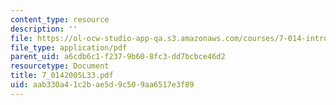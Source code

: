 ```yaml
---
content_type: resource
description: ''
file: https://ol-ocw-studio-app-qa.s3.amazonaws.com/courses/7-014-introductory-biology-spring-2005/aab330a41c2bae5d9c509aa6517e3f89_7_0142005L33.pdf
file_type: application/pdf
parent_uid: a6cdb6c1-f237-9b60-8fc3-dd7bcbce46d2
resourcetype: Document
title: 7_0142005L33.pdf
uid: aab330a4-1c2b-ae5d-9c50-9aa6517e3f89
---
```

